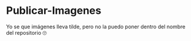 # Publicar-Imagenes
Yo se que imágenes lleva tilde, pero no la puedo poner dentro del nombre del repositorio 🙄
